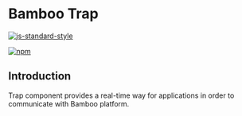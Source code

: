# Bamboo Trap

[![js-standard-style](https://cdn.rawgit.com/feross/standard/master/badge.svg)](http://standardjs.com)

[![npm](https://img.shields.io/npm/v/@ibamboo/trap.svg?style=flat-square)](https://www.npmjs.com/package/@ibamboo/trap)

## Introduction

Trap component provides a real-time way for applications in order to communicate with
Bamboo platform.
